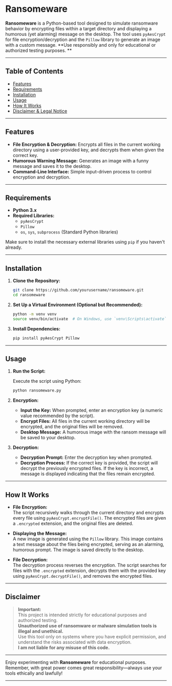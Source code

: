 
# Ransomeware

**Ransomeware** is a Python-based tool designed to simulate ransomware behavior by encrypting files within a target directory and displaying a humorous (yet alarming) message on the desktop. The tool uses `pyAesCrypt` for file encryption/decryption and the `Pillow` library to generate an image with a custom message. **Use responsibly and only for educational or authorized testing purposes. **

---

## Table of Contents

- [Features](#features)
- [Requirements](#requirements)
- [Installation](#installation)
- [Usage](#usage)
- [How It Works](#how-it-works)
- [Disclaimer & Legal Notice](#disclaimer)

---

## Features

- **File Encryption & Decryption:** Encrypts all files in the current working directory using a user-provided key, and decrypts them when given the correct key.
- **Humorous Warning Message:** Generates an image with a funny message and saves it to the desktop.
- **Command-Line Interface:** Simple input-driven process to control encryption and decryption.

---

## Requirements

- **Python 3.x**
- **Required Libraries:**
  - `pyAesCrypt`
  - `Pillow`
  - `os`, `sys`, `subprocess` (Standard Python libraries)

Make sure to install the necessary external libraries using `pip` if you haven't already.

---

## Installation

1. **Clone the Repository:**

   ```bash
   git clone https://github.com/yourusername/ransomeware.git
   cd ransomeware
   ```

2. **Set Up a Virtual Environment (Optional but Recommended):**

   ```bash
   python -m venv venv
   source venv/bin/activate  # On Windows, use `venv\Scripts\activate`
   ```

3. **Install Dependencies:**

   ```bash
   pip install pyAesCrypt Pillow
   ```

---

## Usage

1. **Run the Script:**

   Execute the script using Python:

   ```bash
   python ransomeware.py
   ```

2. **Encryption:**
   - **Input the Key:** When prompted, enter an encryption key (a numeric value recommended by the script).
   - **Encrypt Files:** All files in the current working directory will be encrypted, and the original files will be removed.
   - **Desktop Message:** A humorous image with the ransom message will be saved to your desktop.

3. **Decryption:**
   - **Decryption Prompt:** Enter the decryption key when prompted.
   - **Decryption Process:** If the correct key is provided, the script will decrypt the previously encrypted files. If the key is incorrect, a message is displayed indicating that the files remain encrypted.

---

## How It Works

- **File Encryption:**  
  The script recursively walks through the current directory and encrypts every file using `pyAesCrypt.encryptFile()`. The encrypted files are given a `.encrypted` extension, and the original files are deleted.

- **Displaying the Message:**  
  A new image is generated using the `Pillow` library. This image contains a text message about the files being encrypted, serving as an alarming, humorous prompt. The image is saved directly to the desktop.

- **File Decryption:**  
  The decryption process reverses the encryption. The script searches for files with the `.encrypted` extension, decrypts them with the provided key using `pyAesCrypt.decryptFile()`, and removes the encrypted files.

---

## Disclaimer

> **Important:**  
> This project is intended strictly for educational purposes and authorized testing.  
> **Unauthorized use of ransomware or malware simulation tools is illegal and unethical.**  
> Use this tool only on systems where you have explicit permission, and understand the risks associated with data encryption.  
> **I am not liable for any misuse of this code.**



---

Enjoy experimenting with **Ransomeware** for educational purposes. Remember, with great power comes great responsibility—always use your tools ethically and lawfully!  

---
